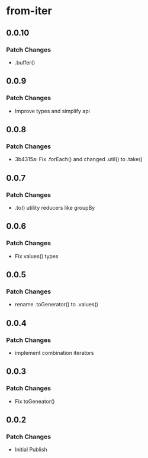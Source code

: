 # from-iter

## 0.0.10

### Patch Changes

- .buffer()

## 0.0.9

### Patch Changes

- Improve types and simplify api

## 0.0.8

### Patch Changes

- 3b4315a: Fix .forEach() and changed .util() to .take()

## 0.0.7

### Patch Changes

- .to() utility reducers like groupBy

## 0.0.6

### Patch Changes

- Fix values() types

## 0.0.5

### Patch Changes

- rename .toGenerator() to .values()

## 0.0.4

### Patch Changes

- implement combination iterators

## 0.0.3

### Patch Changes

- Fix toGeneator()

## 0.0.2

### Patch Changes

- Initial Publish
